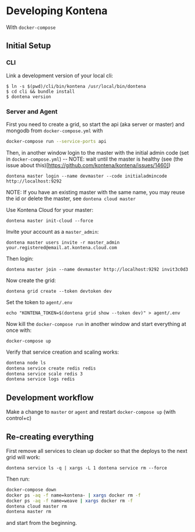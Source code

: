 # Developing Kontena

With `docker-compose`

## Initial Setup

### CLI

Link a development version of your local cli:

```
$ ln -s $(pwd)/cli/bin/kontena /usr/local/bin/dontena
$ cd cli && bundle install
$ dontena version
```

### Server and Agent

First you need to create a grid, so start the api (aka server or master) and mongodb from `docker-compose.yml` with

```bash
docker-compose run --service-ports api
```

Then, in another window login to the master with the initial admin code (set in `docker-compose.yml`) -- NOTE: wait until the master is healthy (see (the issue about this)[https://github.com/kontena/kontena/issues/1460])

```shell
dontena master login --name devmaster --code initialadmincode http://localhost:9292
```

NOTE: If you have an existing master with the same name, you may reuse the id or delete the master, see `dontena cloud master`

Use Kontena Cloud for your master:

```shell
dontena master init-cloud --force
```

Invite your account as a `master_admin`:

```shell
dontena master users invite -r master_admin your.registered@email.at.kontena.cloud.com
```

Then login:

```shell
dontena master join --name devmaster http://localhost:9292 invit3c0d3
```

Now create the grid:

```shell
dontena grid create --token devtoken dev
```

Set the token to `agent/.env`

```shell
echo "KONTENA_TOKEN=$(dontena grid show --token dev)" > agent/.env
```

Now kill the `docker-compose run` in another window and start everything at once with:

```shell
docker-compose up
```

Verify that service creation and scaling works:

```bash
dontena node ls
dontena service create redis redis
dontena service scale redis 3
dontena service logs redis
```

## Development workflow

Make a change to `master` or `agent` and restart `docker-compose up` (with control+c)

## Re-creating everything

First remove all services to clean up docker so that the deploys to the next grid will work:

```
dontena service ls -q | xargs -L 1 dontena service rm --force
```

Then run:

```bash
docker-compose down
docker ps -aq -f name=kontena- | xargs docker rm -f
docker ps -aq -f name=weave | xargs docker rm -f
dontena cloud master rm
dontena master rm
```

and start from the beginning.
